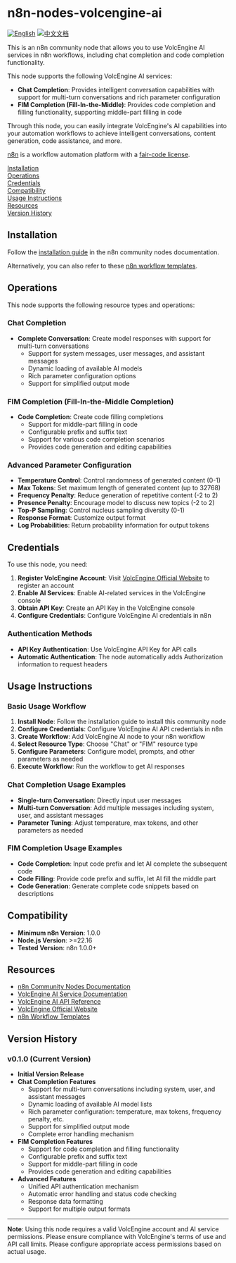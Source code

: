 # n8n-nodes-volcengine-ai

[![English](https://img.shields.io/badge/English-Click-yellow)](README.md)
[![中文文档](https://img.shields.io/badge/中文文档-点击查看-orange)](README-zh.md)

This is an n8n community node that allows you to use VolcEngine AI services in n8n workflows, including chat completion and code completion functionality.

This node supports the following VolcEngine AI services:
- **Chat Completion**: Provides intelligent conversation capabilities with support for multi-turn conversations and rich parameter configuration
- **FIM Completion (Fill-In-the-Middle)**: Provides code completion and filling functionality, supporting middle-part filling in code

Through this node, you can easily integrate VolcEngine's AI capabilities into your automation workflows to achieve intelligent conversations, content generation, code assistance, and more.

[n8n](https://n8n.io/) is a workflow automation platform with a [fair-code license](https://docs.n8n.io/reference/license/).

[Installation](#installation)  
[Operations](#operations)  
[Credentials](#credentials)  
[Compatibility](#compatibility)  
[Usage Instructions](#usage-instructions)  
[Resources](#resources)  
[Version History](#version-history)  

## Installation

Follow the [installation guide](https://docs.n8n.io/integrations/community-nodes/installation/) in the n8n community nodes documentation.

Alternatively, you can also refer to these [n8n workflow templates](https://github.com/crazyyanchao/n8n-workflow-template).

## Operations

This node supports the following resource types and operations:

### Chat Completion
- **Complete Conversation**: Create model responses with support for multi-turn conversations
  - Support for system messages, user messages, and assistant messages
  - Dynamic loading of available AI models
  - Rich parameter configuration options
  - Support for simplified output mode

### FIM Completion (Fill-In-the-Middle Completion)
- **Code Completion**: Create code filling completions
  - Support for middle-part filling in code
  - Configurable prefix and suffix text
  - Support for various code completion scenarios
  - Provides code generation and editing capabilities

### Advanced Parameter Configuration
- **Temperature Control**: Control randomness of generated content (0-1)
- **Max Tokens**: Set maximum length of generated content (up to 32768)
- **Frequency Penalty**: Reduce generation of repetitive content (-2 to 2)
- **Presence Penalty**: Encourage model to discuss new topics (-2 to 2)
- **Top-P Sampling**: Control nucleus sampling diversity (0-1)
- **Response Format**: Customize output format
- **Log Probabilities**: Return probability information for output tokens

## Credentials

To use this node, you need:

1. **Register VolcEngine Account**: Visit [VolcEngine Official Website](https://www.volcengine.com/) to register an account
2. **Enable AI Services**: Enable AI-related services in the VolcEngine console
3. **Obtain API Key**: Create an API Key in the VolcEngine console
4. **Configure Credentials**: Configure VolcEngine AI credentials in n8n

### Authentication Methods
- **API Key Authentication**: Use VolcEngine API Key for API calls
- **Automatic Authentication**: The node automatically adds Authorization information to request headers

## Usage Instructions

### Basic Usage Workflow

1. **Install Node**: Follow the installation guide to install this community node
2. **Configure Credentials**: Configure VolcEngine AI API credentials in n8n
3. **Create Workflow**: Add VolcEngine AI node to your n8n workflow
4. **Select Resource Type**: Choose "Chat" or "FIM" resource type
5. **Configure Parameters**: Configure model, prompts, and other parameters as needed
6. **Execute Workflow**: Run the workflow to get AI responses

### Chat Completion Usage Examples

- **Single-turn Conversation**: Directly input user messages
- **Multi-turn Conversation**: Add multiple messages including system, user, and assistant messages
- **Parameter Tuning**: Adjust temperature, max tokens, and other parameters as needed

### FIM Completion Usage Examples

- **Code Completion**: Input code prefix and let AI complete the subsequent code
- **Code Filling**: Provide code prefix and suffix, let AI fill the middle part
- **Code Generation**: Generate complete code snippets based on descriptions

## Compatibility

- **Minimum n8n Version**: 1.0.0
- **Node.js Version**: >=22.16
- **Tested Version**: n8n 1.0.0+

## Resources

* [n8n Community Nodes Documentation](https://docs.n8n.io/integrations/#community-nodes)
* [VolcEngine AI Service Documentation](https://www.volcengine.com/docs/82379/1099475)
* [VolcEngine AI API Reference](https://www.volcengine.com/docs/82379/1099475)
* [VolcEngine Official Website](https://www.volcengine.com/)
* [n8n Workflow Templates](https://github.com/crazyyanchao/n8n-workflow-template)

## Version History

### v0.1.0 (Current Version)
- **Initial Version Release**
- **Chat Completion Features**
  - Support for multi-turn conversations including system, user, and assistant messages
  - Dynamic loading of available AI model lists
  - Rich parameter configuration: temperature, max tokens, frequency penalty, etc.
  - Support for simplified output mode
  - Complete error handling mechanism
- **FIM Completion Features**
  - Support for code completion and filling functionality
  - Configurable prefix and suffix text
  - Support for middle-part filling in code
  - Provides code generation and editing capabilities
- **Advanced Features**
  - Unified API authentication mechanism
  - Automatic error handling and status code checking
  - Response data formatting
  - Support for multiple output formats

---

**Note**: Using this node requires a valid VolcEngine account and AI service permissions. Please ensure compliance with VolcEngine's terms of use and API call limits. Please configure appropriate access permissions based on actual usage.
